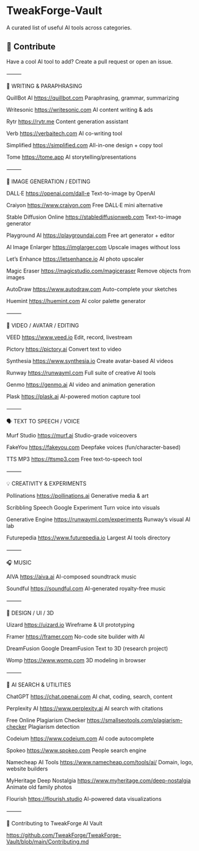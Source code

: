 # TweakForge-Vault
A curated list of useful AI tools across categories.

## 🤝 Contribute
Have a cool AI tool to add? Create a pull request or open an issue.



⸻

📝 WRITING & PARAPHRASING



QuillBot AI	https://quillbot.com	Paraphrasing, grammar, summarizing

Writesonic	https://writesonic.com	AI content writing & ads

Rytr	https://rytr.me	Content generation assistant

Verb	https://verbaitech.com	AI co-writing tool


Simplified	https://simplified.com	All-in-one design + copy tool


Tome	https://tome.app	AI storytelling/presentations


⸻

🎨 IMAGE GENERATION / EDITING



DALL·E	https://openai.com/dall-e	Text-to-image by OpenAI

Craiyon	https://www.craiyon.com	Free DALL·E mini alternative

Stable Diffusion Online	https://stablediffusionweb.com	Text-to-image generator

Playground AI	https://playgroundai.com	Free art generator + editor

AI Image Enlarger	https://imglarger.com	Upscale images without loss

Let’s Enhance	https://letsenhance.io	AI photo upscaler

Magic Eraser	https://magicstudio.com/magiceraser	Remove objects from images

AutoDraw	https://www.autodraw.com	Auto-complete your sketches

Huemint	https://huemint.com	AI color palette generator


⸻

🎥 VIDEO / AVATAR / EDITING



VEED	https://www.veed.io	Edit, record, livestream

Pictory	https://pictory.ai	Convert text to video

Synthesia	https://www.synthesia.io	Create avatar-based AI videos

Runway	https://runwayml.com	Full suite of creative AI tools

Genmo	https://genmo.ai	AI video and animation generation

Plask	https://plask.ai	AI-powered motion capture tool


⸻

🗣️ TEXT TO SPEECH / VOICE



Murf Studio	https://murf.ai	Studio-grade voiceovers

FakeYou	https://fakeyou.com	Deepfake voices (fun/character-based)

TTS MP3	https://ttsmp3.com	Free text-to-speech tool


⸻

💡 CREATIVITY & EXPERIMENTS



Pollinations	https://pollinations.ai	Generative media & art

Scribbling Speech	Google Experiment	Turn voice into visuals

Generative Engine	https://runwayml.com/experiments	Runway’s visual AI lab

Futurepedia	https://www.futurepedia.io	Largest AI tools directory


⸻

🎧 MUSIC



AIVA	https://aiva.ai	AI-composed soundtrack music

Soundful	https://soundful.com	AI-generated royalty-free music


⸻

🧩 DESIGN / UI / 3D



Uizard	https://uizard.io	Wireframe & UI prototyping

Framer	https://framer.com	No-code site builder with AI

DreamFusion	Google DreamFusion	Text to 3D (research project)

Womp	https://www.womp.com	3D modeling in browser


⸻

🧠 AI SEARCH & UTILITIES


ChatGPT	https://chat.openai.com	AI chat, coding, search, content

Perplexity AI	https://www.perplexity.ai	AI search with citations

Free Online Plagiarism Checker	https://smallseotools.com/plagiarism-checker	Plagiarism detection

Codeium	https://www.codeium.com	AI code autocomplete

Spokeo	https://www.spokeo.com	People search engine

Namecheap AI Tools	https://www.namecheap.com/tools/ai/	Domain, logo, website builders

MyHeritage Deep Nostalgia	https://www.myheritage.com/deep-nostalgia	Animate old family photos

Flourish	https://flourish.studio	AI-powered data visualizations


⸻

🤝 Contributing to TweakForge AI Vault

https://github.com/TweakForge/TweakForge-Vault/blob/main/Contributing.md
